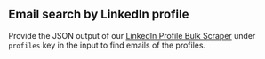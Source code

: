 ## Email search by LinkedIn profile

Provide the JSON output of our [LinkedIn Profile Bulk Scraper](https://console.apify.com/actors/LpVuK3Zozwuipa5bp)
under `profiles` key in the input to find emails of the profiles.
